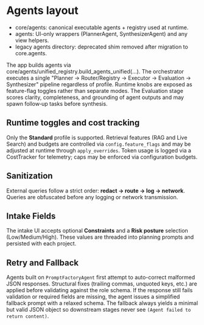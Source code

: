 # Agents layout
- core/agents: canonical executable agents + registry used at runtime.
- agents: UI-only wrappers (PlannerAgent, SynthesizerAgent) and any view helpers.
- legacy agents directory: deprecated shim removed after migration to core.agents.

The app builds agents via core/agents/unified_registry.build_agents_unified(...). The orchestrator executes a single "Planner → Router/Registry → Executor → Evaluation → Synthesizer" pipeline regardless of profile. Runtime knobs are exposed as feature-flag toggles rather than separate modes. The Evaluation stage scores clarity, completeness, and grounding of agent outputs and may spawn follow‑up tasks before synthesis.

## Runtime toggles and cost tracking

Only the **Standard** profile is supported. Retrieval features (RAG and Live Search) and budgets are controlled via `config.feature_flags` and may be adjusted at runtime through `apply_overrides`.
Token usage is logged via a CostTracker for telemetry; caps may be enforced via configuration budgets.

## Sanitization

External queries follow a strict order: **redact → route → log → network**. Queries are obfuscated before any logging or network transmission.

## Intake Fields

The intake UI accepts optional **Constraints** and a **Risk posture** selection (Low/Medium/High). These values are threaded into planning prompts and persisted with each project.

## Retry and Fallback

Agents built on `PromptFactoryAgent` first attempt to auto-correct malformed JSON
responses.  Structural fixes (trailing commas, unquoted keys, etc.) are applied
before validating against the role schema.  If the response still fails
validation or required fields are missing, the agent issues a simplified
fallback prompt with a relaxed schema.  The fallback always yields a minimal but
valid JSON object so downstream stages never see `(Agent failed to return content)`.
